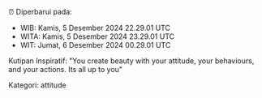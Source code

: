 ⏰ Diperbarui pada:
- WIB: Kamis, 5 Desember 2024 22.29.01 UTC
- WITA: Kamis, 5 Desember 2024 23.29.01 UTC
- WIT: Jumat, 6 Desember 2024 00.29.01 UTC

Kutipan Inspiratif:
"You create beauty with your attitude, your behaviours, and your actions. Its all up to you"


Kategori: attitude

